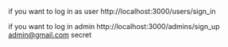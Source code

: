 


if you want to log in as user
http://localhost:3000/users/sign_in




if you want to log in admin
http://localhost:3000/admins/sign_up
admin@gmail.com secret

